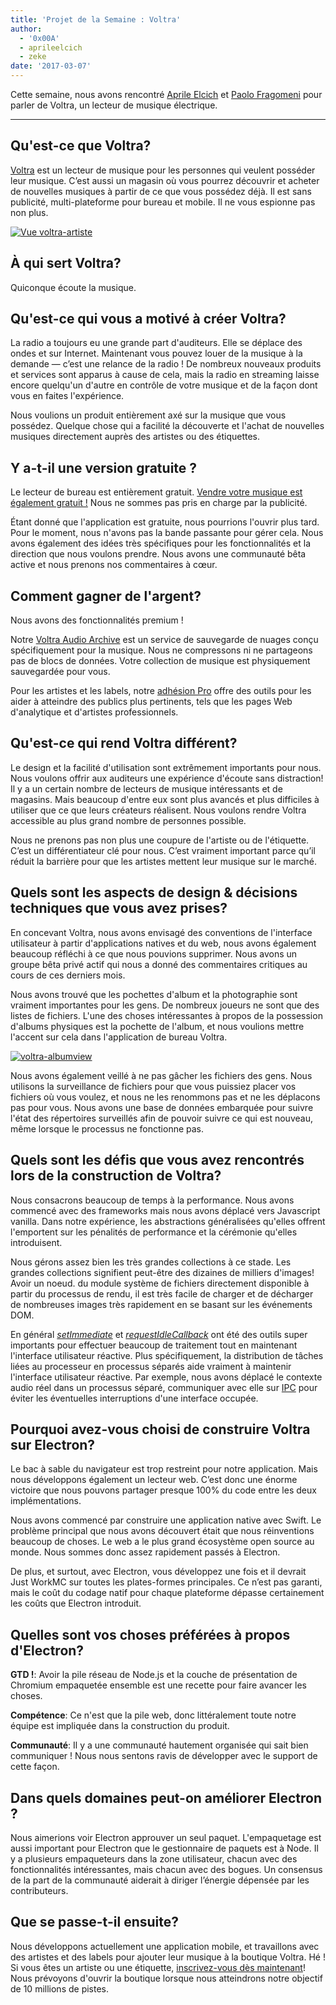 ```yaml
---
title: 'Projet de la Semaine : Voltra'
author:
  - '0x00A'
  - aprileelcich
  - zeke
date: '2017-03-07'
---
```


Cette semaine, nous avons rencontré [Aprile Elcich](https://twitter.com/aprileelcich) et [Paolo Fragomeni](https://twitter.com/0x00A) pour parler de Voltra, un lecteur de musique électrique.

---

## Qu'est-ce que Voltra?

[Voltra](https://voltra.co/) est un lecteur de musique pour les personnes qui veulent posséder leur musique. C’est aussi un magasin où vous pourrez découvrir et acheter de nouvelles musiques à partir de ce que vous possédez déjà. Il est sans publicité, multi-plateforme pour bureau et mobile. Il ne vous espionne pas non plus.

[![Vue voltra-artiste](https://cloud.githubusercontent.com/assets/2289/23670061/4db0323c-031b-11e7-81fd-128e714e911c.jpg)](https://voltra.co/)

## À qui sert Voltra?

Quiconque écoute la musique.

## Qu'est-ce qui vous a motivé à créer Voltra?

La radio a toujours eu une grande part d'auditeurs. Elle se déplace des ondes et sur Internet. Maintenant vous pouvez louer de la musique à la demande — c’est une relance de la radio ! De nombreux nouveaux produits et services sont apparus à cause de cela, mais la radio en streaming laisse encore quelqu'un d'autre en contrôle de votre musique et de la façon dont vous en faites l'expérience.

Nous voulions un produit entièrement axé sur la musique que vous possédez. Quelque chose qui a facilité la découverte et l'achat de nouvelles musiques directement auprès des artistes ou des étiquettes.

## Y a-t-il une version gratuite ?

Le lecteur de bureau est entièrement gratuit. [Vendre votre musique est également gratuit !](https://voltra.co/artists) Nous ne sommes pas pris en charge par la publicité.

Étant donné que l'application est gratuite, nous pourrions l'ouvrir plus tard. Pour le moment, nous n'avons pas la bande passante pour gérer cela. Nous avons également des idées très spécifiques pour les fonctionnalités et la direction que nous voulons prendre. Nous avons une communauté bêta active et nous prenons nos commentaires à cœur.

## Comment gagner de l'argent?

Nous avons des fonctionnalités premium !

Notre [Voltra Audio Archive](https://voltra.co/premium/) est un service de sauvegarde de nuages conçu spécifiquement pour la musique. Nous ne compressons ni ne partageons pas de blocs de données. Votre collection de musique est physiquement sauvegardée pour vous.

Pour les artistes et les labels, notre [adhésion Pro](https://voltra.co/artists/pro) offre des outils pour les aider à atteindre des publics plus pertinents, tels que les pages Web d'analytique et d'artistes professionnels.

## Qu'est-ce qui rend Voltra différent?

Le design et la facilité d'utilisation sont extrêmement importants pour nous. Nous voulons offrir aux auditeurs une expérience d'écoute sans distraction! Il y a un certain nombre de lecteurs de musique intéressants et de magasins. Mais beaucoup d'entre eux sont plus avancés et plus difficiles à utiliser que ce que leurs créateurs réalisent. Nous voulons rendre Voltra accessible au plus grand nombre de personnes possible.

Nous ne prenons pas non plus une coupure de l'artiste ou de l'étiquette. C’est un différentiateur clé pour nous. C’est vraiment important parce qu’il réduit la barrière pour que les artistes mettent leur musique sur le marché.

## Quels sont les aspects de design & décisions techniques que vous avez prises?

En concevant Voltra, nous avons envisagé des conventions de l'interface utilisateur à partir d'applications natives et du web, nous avons également beaucoup réfléchi à ce que nous pouvions supprimer. Nous avons un groupe bêta privé actif qui nous a donné des commentaires critiques au cours de ces derniers mois.

Nous avons trouvé que les pochettes d'album et la photographie sont vraiment importantes pour les gens. De nombreux joueurs ne sont que des listes de fichiers. L'une des choses intéressantes à propos de la possession d'albums physiques est la pochette de l'album, et nous voulions mettre l'accent sur cela dans l'application de bureau Voltra.

[![voltra-albumview](https://cloud.githubusercontent.com/assets/2289/23670056/4b0c18d4-031b-11e7-89e1-539e927a380d.jpg)](https://voltra.co/)

Nous avons également veillé à ne pas gâcher les fichiers des gens. Nous utilisons la surveillance de fichiers pour que vous puissiez placer vos fichiers où vous voulez, et nous ne les renommons pas et ne les déplacons pas pour vous. Nous avons une base de données embarquée pour suivre l'état des répertoires surveillés afin de pouvoir suivre ce qui est nouveau, même lorsque le processus ne fonctionne pas.

## Quels sont les défis que vous avez rencontrés lors de la construction de Voltra?

Nous consacrons beaucoup de temps à la performance. Nous avons commencé avec des frameworks mais nous avons déplacé vers Javascript vanilla. Dans notre expérience, les abstractions généralisées qu'elles offrent l'emportent sur les pénalités de performance et la cérémonie qu'elles introduisent.

Nous gérons assez bien les très grandes collections à ce stade. Les grandes collections signifient peut-être des dizaines de milliers d'images! Avoir un noeud. du module système de fichiers directement disponible à partir du processus de rendu, il est très facile de charger et de décharger de nombreuses images très rapidement en se basant sur les événements DOM.

En général *[setImmediate](https://developer.mozilla.org/en-US/docs/Web/API/Window/setImmediate)* et *[requestIdleCallback](https://developer.mozilla.org/en-US/docs/Web/API/Window/requestIdleCallback)* ont été des outils super importants pour effectuer beaucoup de traitement tout en maintenant l'interface utilisateur réactive. Plus spécifiquement, la distribution de tâches liées au processeur en processus séparés aide vraiment à maintenir l'interface utilisateur réactive. Par exemple, nous avons déplacé le contexte audio réel dans un processus séparé, communiquer avec elle sur [IPC](https://electronjs.org/docs/glossary/#ipc) pour éviter les éventuelles interruptions d'une interface occupée.

## Pourquoi avez-vous choisi de construire Voltra sur Electron?

Le bac à sable du navigateur est trop restreint pour notre application. Mais nous développons également un lecteur web. C’est donc une énorme victoire que nous pouvons partager presque 100% du code entre les deux implémentations.

Nous avons commencé par construire une application native avec Swift. Le problème principal que nous avons découvert était que nous réinventions beaucoup de choses. Le web a le plus grand écosystème open source au monde. Nous sommes donc assez rapidement passés à Electron.

De plus, et surtout, avec Electron, vous développez une fois et il devrait Just WorkMC sur toutes les plates-formes principales. Ce n’est pas garanti, mais le coût du codage natif pour chaque plateforme dépasse certainement les coûts que Electron introduit.

## Quelles sont vos choses préférées à propos d'Electron?

**GTD !**: Avoir la pile réseau de Node.js et la couche de présentation de Chromium empaquetée ensemble est une recette pour faire avancer les choses.

**Compétence**: Ce n'est que la pile web, donc littéralement toute notre équipe est impliquée dans la construction du produit.

**Communauté**: Il y a une communauté hautement organisée qui sait bien communiquer ! Nous nous sentons ravis de développer avec le support de cette façon.

## Dans quels domaines peut-on améliorer Electron ?

Nous aimerions voir Electron approuver un seul paquet. L'empaquetage est aussi important pour Electron que le gestionnaire de paquets est à Node. Il y a plusieurs empaqueteurs dans la zone utilisateur, chacun avec des fonctionnalités intéressantes, mais chacun avec des bogues. Un consensus de la part de la communauté aiderait à diriger l’énergie dépensée par les contributeurs.

## Que se passe-t-il ensuite?

Nous développons actuellement une application mobile, et travaillons avec des artistes et des labels pour ajouter leur musique à la boutique Voltra. Hé ! Si vous êtes un artiste ou une étiquette, [inscrivez-vous dès maintenant](https://admin.voltra.co/signup)! Nous prévoyons d'ouvrir la boutique lorsque nous atteindrons notre objectif de 10 millions de pistes.

